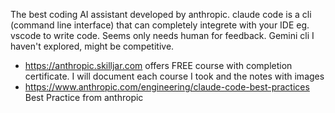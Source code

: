 The best coding AI assistant developed by anthropic. claude code is a cli (command line interface) that can completely integrete with your IDE eg. vscode to write code. Seems only needs human for feedback. Gemini cli I haven't explored, might be competitive.
- https://anthropic.skilljar.com offers FREE course with completion certificate. I will document each course I took and the notes with images
- https://www.anthropic.com/engineering/claude-code-best-practices Best Practice from anthropic